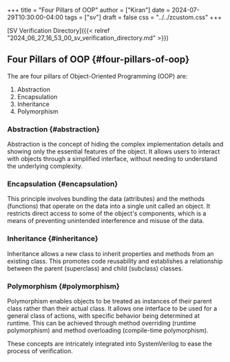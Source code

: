 +++
title = "Four Pillars of OOP"
author = ["Kiran"]
date = 2024-07-29T10:30:00-04:00
tags = ["sv"]
draft = false
css = "../../zcustom.css"
+++

[SV Verification Directory]({{< relref "2024_06_27_16_53_00_sv_verification_directory.md" >}})


## Four Pillars of OOP {#four-pillars-of-oop}

The are four pillars of Object-Oriented Programming (OOP) are:

1.  Abstraction
2.  Encapsulation
3.  Inheritance
4.  Polymorphism


### Abstraction {#abstraction}

Abstraction is the concept of hiding the complex implementation details and showing only the essential features of the object. It allows users to interact with objects through a simplified interface, without needing to understand the underlying complexity.


### Encapsulation {#encapsulation}

This principle involves bundling the data (attributes) and the methods (functions) that operate on the data into a single unit called an object. It restricts direct access to some of the object's components, which is a means of preventing unintended interference and misuse of the data.


### Inheritance {#inheritance}

Inheritance allows a new class to inherit properties and methods from an existing class. This promotes code reusability and establishes a relationship between the parent (superclass) and child (subclass) classes.


### Polymorphism {#polymorphism}

Polymorphism enables objects to be treated as instances of their parent class rather than their actual class. It allows one interface to be used for a general class of actions, with specific behavior being determined at runtime. This can be achieved through method overriding (runtime polymorphism) and method overloading (compile-time polymorphism).

These concepts are intricately integrated into SystemVerilog to ease the process of verification.
